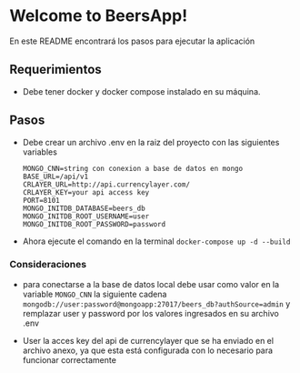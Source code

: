 # Welcome to BeersApp!

En este README encontrará los pasos para ejecutar la aplicación

## Requerimientos
- Debe tener docker y docker compose instalado en su máquina.

## Pasos
- Debe crear un archivo .env en la raiz del proyecto con las siguientes variables

  `MONGO_CNN=string con conexion a base de datos en mongo`  
  `BASE_URL=/api/v1`   
  `CRLAYER_URL=http://api.currencylayer.com/`  
  `CRLAYER_KEY=your api access key`  
  `PORT=8101`   
  `MONGO_INITDB_DATABASE=beers_db`    
  `MONGO_INITDB_ROOT_USERNAME=user`    
  `MONGO_INITDB_ROOT_PASSWORD=password`  


- Ahora ejecute el comando en la terminal `docker-compose up -d --build`


### Consideraciones
- para conectarse a la base de datos local debe usar como valor en la variable `MONGO_CNN` la siguiente cadena `mongodb://user:password@mongoapp:27017/beers_db?authSource=admin` y remplazar user y password por los valores ingresados en su archivo .env


- User la acces key del api de currencylayer que se ha enviado en el archivo anexo, ya que esta está configurada con lo necesario para funcionar correctamente
